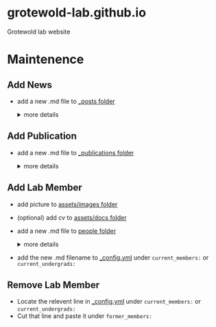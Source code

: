 # grotewold-lab.github.io
Grotewold lab website

# Maintenence

## Add News

- add a new .md file to [_posts folder](_posts)

  <details>
  <summary>more details</summary>

  News is handled using [jekyll's blog post system](https://jekyllrb.com/docs/posts/).

  Specifications for news files:
  * Filename must begin with the date in numeric form `YYYY-MM-DD` and must end with `.md`
  * Must have property/value `layout: post`
  * Must have property `title`
  
  <br>

  For example, a news post for November 18th 2022.
  
  filename: `2022-11-18-github-io.md`

  file content: 
  ```
  ---
  layout: post
  title: Website moved to github.io
  ---

  The Grotewold Lab website has moved to github.io!
  ```

  Any content may be added to the bottom of the md file and it will appear on [the corresponding news page](https://grotewold-lab.github.io/2022/11/18/github-io.html).
  
  See the example source file [here](_posts/2022-11-18-github-io.md).

  </details>

## Add Publication

- add a new .md file to [_publications folder](_publications)

  <details>
  <summary>more details</summary>

  Specifications for publication files:
  * Filename must begin with the 4-digit year followed by a hyphen and some identifiable string (first author's name) 
  * Filename must end with `.md`
  * Must have property `pmid`, an 8-digit PMID number assigned by PubMed
  * properties `authors`,`title`,`journal`,`issue` are used to form a citation on [the publications page](https://grotewold-lab.github.io/publications)
  * properties `short_label`,`pdf`,`data`,`scripts` are used to form a row on [the published data and scripts page](https://grotewold-lab.github.io/published-data-and-scripts)
    * `pdf` (optional) url to download pdf
    * `data` (optional) html code to show under "Data" column 
    * `scripts` (optional) html code to show under "Scripts" column
  
  <br>

  For example, a 2021 publication:
  
  filename: `2021-jiang.md`

  file content: 
  ```
  ---
  short_label: "Jiang et al."
  authors: "Jiang N, Dillon FM, Silva A, Gomez-Cano L, Grotewold E"
  title: 'Corrigendum to "Rhamnose in plants - from biosynthesis to diverse functions"'
  journal: "Plant Sci."
  issue: "307:110897"
  pmid: 33902856
  pdf: "https://www.sciencedirect.com/science/article/pii/S016894522100090X/pdfft"
  data: ''
  scripts: ''
  ---
  ```
  See the example source file [here](_publications/2021-jiang.md).

  </details>

## Add Lab Member

- add picture to [assets/images folder](assets/images)
- (optional) add cv to [assets/docs folder](assets/docs)
- add a new .md file to [people folder](people) 
  <details>
  <summary>more details</summary>

  Specifications for people files:
  * Filename must end with `.md`
  * Must have property/value `layout: person`
  * Must have property `permalink`, a string begining with `/` which will form the url for the person's page
  * **Must have property `title` (meaning page title), containing the person's name**
  * Must have property `position`, the job position which will appear on the person's page
    * this can be anything, it doesn't have to match any specific categories
    * this is NOT used to form the categories on [the people page](https://grotewold-lab.github.io/people)
  * Must have property `image`, the filename of an image that exists in [the assets/images folder](assets/images)
  * Must have properties `email` and `phone`
  * (optional) property `cv`, the filename of a file that exists in [the assets/docs folder](assets/docs)
  * (optional) property `mentor` or `mentors`, containing any text which will be shown on the person's page
  
  <br>

  For example, Shannon Schrope:
  
  filename: `shannon-schrope.md`

  file content: 
  ```
  ---
  layout: person
  permalink: /shannon-schrope
  title: Shannon Schrope
  position: SiGuE Fellow
  image: Shannon Schrope.jpeg
  email: schrope2@msu.edu
  phone: (517) 353-6767 
  ---

  *Professional interests and goals:* I am interested in plant biology, and am hoping to pursue a PhD in this field in the near future. My long term goal is to become a professor.

  *General interests:*  I enjoy hiking, biking, playing the piano, swimming, sketching, and crocheting.
  ```
  
  Any content may be added to the bottom of the md file and it will appear on [the person's page](https://grotewold-lab.github.io/shannon-schrope)
  
  See the example source file [here](people/shannon-schrope.md).

  </details>
- add the new .md filename to [_config.yml](_config.yml) under `current_members:` or `current_undergrads:`

## Remove Lab Member

- Locate the relevent line in [_config.yml](_config.yml) under `current_members:` or `current_undergrads:`
- Cut that line and paste it under `former_members:`
